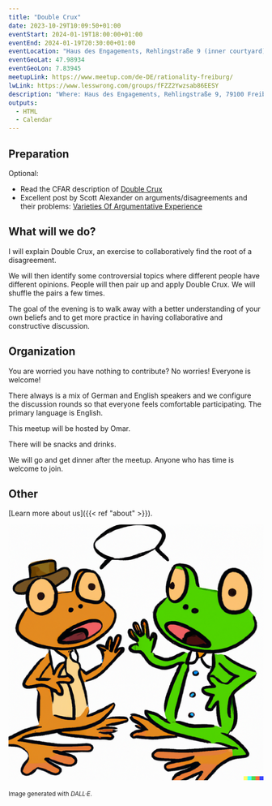 ```yaml
---
title: "Double Crux"
date: 2023-10-29T10:09:50+01:00
eventStart: 2024-01-19T18:00:00+01:00
eventEnd: 2024-01-19T20:30:00+01:00
eventLocation: "Haus des Engagements, Rehlingstraße 9 (inner courtyard), 79100 Freiburg"
eventGeoLat: 47.98934
eventGeoLon: 7.83945
meetupLink: https://www.meetup.com/de-DE/rationality-freiburg/
lwLink: https://www.lesswrong.com/groups/fFZZ2Ywzsab86EESY
description: "Where: Haus des Engagements, Rehlingstraße 9, 79100 Freiburg. When: Friday, January 19th 2024 at 18:00 hours CET."
outputs:
  - HTML
  - Calendar
---
```


## Preparation

Optional:
* Read the CFAR description of [Double
  Crux](https://www.lesswrong.com/posts/WLQspe83ZkiwBc2SR/double-crux)
* Excellent post by Scott Alexander on arguments/disagreements and their
  problems: [Varieties Of Argumentative
  Experience](https://www.lesswrong.com/posts/NLBbCQeNLFvBJJkrt)


## What will we do?

I will explain Double Crux, an exercise to collaboratively find the root of a
disagreement.

We will then identify some controversial topics where different people have
different opinions. People will then pair up and apply Double Crux. We will
shuffle the pairs a few times.

The goal of the evening is to walk away with a better understanding of your own
beliefs and to get more practice in having collaborative and constructive
discussion.


## Organization

You are worried you have nothing to contribute? No worries! Everyone is
welcome!

There always is a mix of German and English speakers and we configure the
discussion rounds so that everyone feels comfortable participating. The primary
language is English.

This meetup will be hosted by Omar.

There will be snacks and drinks.

We will go and get dinner after the meetup. Anyone who has time is welcome to
join.


## Other

[Learn more about us]({{< ref "about" >}}).

![Two frogs discussing](cover.png "Two frogs discussing")

<small>Image generated with _DALL·E_.</small>

